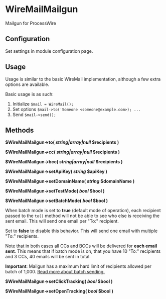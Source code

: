 # WireMailMailgun

Mailgun for ProcessWire

## Configuration

Set settings in module configuration page.

## Usage

Usage is similar to the basic WireMail implementation, although a few extra options are available.

Basic usage is as such:

1. Initialize `$mail = WireMail();`
2. Set options `$mail->to('Someone <someone@example.com>); ...`
3. Send `$mail->send();`

## Methods

**$WireMailMailgun->to( *string|array|null* $recipients )**

**$WireMailMailgun->cc( *string|array|null* $recipients )**

**$WireMailMailgun->bcc( *string|array|null* $recipients )**

**$WireMailMailgun->setApiKey( *string* $apiKey )**

**$WireMailMailgun->setDomainName( *string* $domainName )**

**$WireMailMailgun->setTestMode( *bool* $bool )**

**$WireMailMailgun->setBatchMode( *bool* $bool )**

When batch mode is set to **true** (default mode of operation), each recipient passed to the `to()` method will not be able to see who else is receiving the sent email. This will send one email per "To:" recipient.

Set to **false** to disable this behavior. This will send one email with multiple "To:" recipients.

Note that in both cases all CCs and BCCs will be delivered for **each email sent**. This means that if batch mode is on, that you have 10 "To:" recipients and 3 CCs, 40 emails will be sent in total.

**Important**: Mailgun has a maximum hard limit of recipients allowed per batch of 1,000. [Read more about batch sending.](https://documentation.mailgun.com/user_manual.html#batch-sending)

**$WireMailMailgun->setClickTracking( *bool* $bool )**

**$WireMailMailgun->setOpenTracking( *bool* $bool )**
